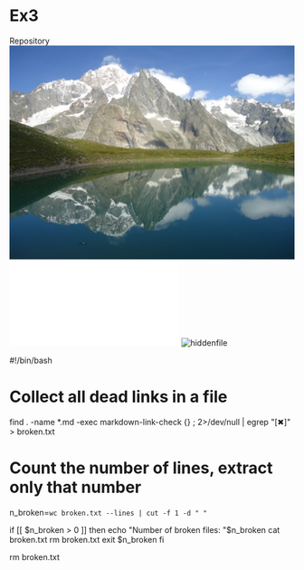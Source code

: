 # Ex3
Repository
![pic](G.jpg)
![doc](D.txt)
![hiddenfile](.travis.yml)

#!/bin/bash

# Collect all dead links in a file
find . -name \*.md -exec markdown-link-check {} \; 2>/dev/null | egrep "[✖]" > broken.txt

# Count the number of lines, extract only that number 
n_broken=`wc broken.txt --lines | cut -f 1 -d " "`

if [[ $n_broken > 0 ]] 
then
  echo "Number of broken files: "$n_broken
  cat broken.txt
  rm broken.txt
  exit $n_broken
fi

rm broken.txt